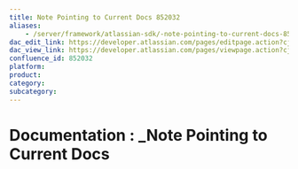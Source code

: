 ```yaml
---
title: Note Pointing to Current Docs 852032
aliases:
    - /server/framework/atlassian-sdk/-note-pointing-to-current-docs-852032.html
dac_edit_link: https://developer.atlassian.com/pages/editpage.action?cjm=wozere&pageId=852032
dac_view_link: https://developer.atlassian.com/pages/viewpage.action?cjm=wozere&pageId=852032
confluence_id: 852032
platform:
product:
category:
subcategory:
---
```

# Documentation : \_Note Pointing to Current Docs
















































































































































































































































































































